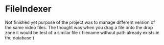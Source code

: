 # FileIndexer
Not finished yet
purpose of the project was to manage different version of the same video files.
The thought was when you drag a file onto the drop zone it would be test of a similar file  ( filename without path already exists in the database )
